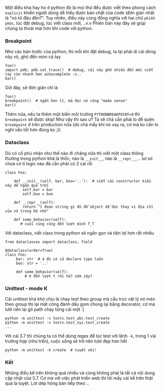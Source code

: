 Một điều khá hay ho ở python đó là mọi thứ đều được viết theo phong cách `explicit` khiến người dùng dễ hiểu được bản chất của code (đơn giản nhất là "nó từ đâu đến?". Tuy nhiên, điều này cũng đồng nghĩa với hai chữ `phiền phức`, lúc đặt debug, lúc viết class mới, ..v.v Phiên bản này đây sẽ giúp chúng ta thoải mái hơn khi code với python.

### Breakpoint
Như các bản trước của python, thì mỗi khi đặt debug, ta lại phải dí cái dòng này vô, ghõ đến mòn cả tay
```
foo()
import pdb; pdb.set_trace()  # debug, cái này ghõ nhiều đến mức viết tay còn nhanh hơn autocomplete :v..
bar()
```
Giờ đây, sẽ đơn giản chỉ là
```
foo()
breakpoint()  # ngắn hơn tí, mà đọc nó cũng "make sense"
bar()
```
Thêm nữa, nếu ta thêm một biến môi trường `PYTHONBREAKPOINT=0` thì `breakpoint` sẽ được skip! Như vậy thì sao ư? Ta sẽ chả cần phải lo để quên `breakpoint` ở trên production nữa (dù chả mấy khi nó xay ra, cơ mà ko cần lo nghĩ vẫn tốt hơn đúng ko ;))

### Dataclass
Dù có cố phủ nhận như thế nào đi chăng nữa thì viết một class thông thường trong python khá là thốn, nào là `__init__`, nào là `__repr__`, .. sơ sơ chưa có tí logic nào đã cần phải có 2 cái rồi
```
class Foo:

    def __init__(self, bar, boo='..'):  # viết cái constructor kiểu này dễ ngán quá trời
        self.bar = bar
        self.boo = boo
    
    def __repr__(self):
        return "1 đoạn string gì đó đễ object dễ đọc thay vì địa chỉ của nó trong bộ nhớ"
        
    def some_behavior(self):
       # cuối cùng cũng đến lượt mình T_T
```
Với dataclass, viết class trong python sẽ ngắn gọn và tiện lợi hơn rất nhiều
```
from dataclasses import dataclass, field

@dataclass(order=True)
class Foo:
     bar: str  # á đù có cả declare type luôn
     boo: str = '..'
     
     def some_behavior(self):
         # ớ đến lượt t rồi hả? sớm zậy?
```

### Unittest - mode K
Cái unittest khá khó chịu là chạy test theo group mà cấu trúc vật lý nó méo theo group thì lại mất công đánh dấu gom chúng lại bằng decorator, cơ mà lười nên lại gõ path chạy từng cái một :|
```
python -m unittest -v tests.test_abc.test_create
python -m unittest -v tests.test_xyz.test_create
...
```
Với cái 3.7 thì chúng ta có thể dùng regex để lọc test với lệnh `-k`, trong 1 vài trường hợp (như trên), cuộc sống sẽ trở nên tươi đẹp hơn hết
```
python -m unittest -k create  # tuyệt vời!
```

### Kết
Những điều kể trên không quá nhiều và cũng không phải là tất cả nội dung cập nhật của 3.7. Cơ mà với việc phát triển web thì tôi mấy cái kể trên thật quá là tuyệt. Lót dép hóng bản tiếp theo ..